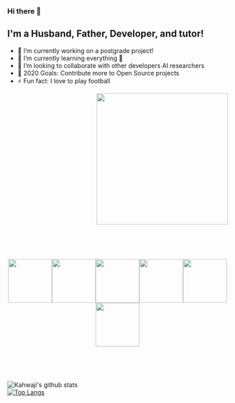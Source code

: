 ### Hi there 👋

## I'm a Husband, Father, Developer, and tutor!
- 🔭 I’m currently working on a postgrade project!
- 🌱 I’m currently learning everything 🤣
- 👯 I’m looking to collaborate with other developers AI researchers 
- 🥅 2020 Goals: Contribute more to Open Source projects
- ⚡ Fun fact: I love to play football

<p align="right">
<img src="https://media.giphy.com/media/h1QmJxwoCr19BtTkGt/giphy.gif" width="300" height="300">
</p>
<br>
<br>
<br>
<p align="center">
  <img src="https://media3.giphy.com/media/ln7z2eWriiQAllfVcn/200w.webp" width="100"><img src="https://i.giphy.com/media/eNAsjO55tPbgaor7ma/200w.webp" width="100"><img src="https://media.giphy.com/media/XEDIHHp3i8bVoEdxd7/200w.webp" width="100"><img src="https://media3.giphy.com/media/kdFc8fubgS31b8DsVu/giphy.webp" width="100"><img src="https://i.giphy.com/media/KzJkzjggfGN5Py6nkT/200.webp" width="100"><img src="https://i.giphy.com/media/IdyAQJVN2kVPNUrojM/200.webp" width="100">
</p>
<br>
<br>
<br>

![Kahwaji's github stats](https://github-readme-stats.vercel.app/api?username=alikahwaji&show_icons=true&theme=nightowl)
<br/>
[![Top Langs](https://github-readme-stats.vercel.app/api/top-langs/?username=anuraghazra&layout=compact)](https://github.com/anuraghazra/github-readme-stats)



